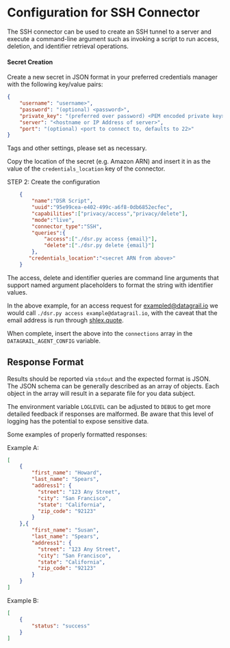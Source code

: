 # Configuration for SSH Connector

The SSH connector can be used to create an SSH tunnel to a server and execute a command-line argument such as invoking a script to run access, deletion, and identifier retrieval operations.

#### Secret Creation

Create a new secret in JSON format in your preferred credentials manager with the following key/value pairs:
```json
{
    "username": "username>",
    "password": "(optional) <password>",
    "private_key": "(preferred over password) <PEM encoded private key>",
    "server": "<hostname or IP Address of server>",
    "port": "(optional) <port to connect to, defaults to 22>"
}
```
Tags and other settings, please set as necessary.

Copy the location of the secret (e.g. Amazon ARN) and insert it in as the value of the `credentials_location` key of the connector.

STEP 2: Create the configuration
```json
    {
        "name":"DSR Script",
        "uuid":"95e99cea-e402-499c-a6f8-0db6852ecfec",
        "capabilities":["privacy/access","privacy/delete"],
        "mode":"live",
        "connector_type":"SSH",
        "queries":{
            "access":["./dsr.py access {email}"],
            "delete":["./dsr.py delete {email}"]
        },
       "credentials_location":"<secret ARN from above>"
    }
```

The access, delete and identifier queries are command line arguments that support named argument placeholders to format the string with identifier values.

In the above example, for an access request for exampled@datagrail.io we would call `./dsr.py access example@datagrail.io`, with the caveat that
the email address is run through [shlex.quote](https://docs.python.org/3/library/shlex.html#shlex.quote).

When complete, insert the above into the `connections` array in the `DATAGRAIL_AGENT_CONFIG` variable.

## Response Format

Results should be reported via `stdout` and the expected format is JSON. The JSON schema can be generally described as an array of objects. Each object in the array will result in a separate file for you data subject.

The environment variable `LOGLEVEL` can be adjusted to `DEBUG` to get more detailed feedback if responses are malformed. Be aware that this level of logging has the potential to expose sensitive data. 

Some examples of properly formatted responses:

Example A:
```json
[
    {
        "first_name": "Howard", 
        "last_name": "Spears", 
        "address1": {
          "street": "123 Any Street",
          "city": "San Francisco",
          "state": "California",
          "zip_code": "92123"
        }
    },{
        "first_name": "Susan", 
        "last_name": "Spears", 
        "address1": {
          "street": "123 Any Street",
          "city": "San Francisco",
          "state": "California",
          "zip_code": "92123"
        }
    }
]
```
Example B:
```json
[
    {
        "status": "success"
    }
]
```
